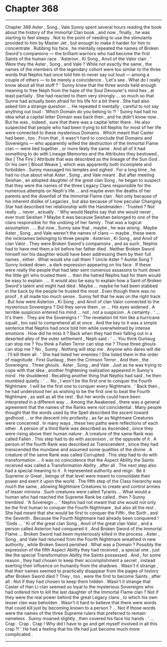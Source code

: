 
# Chapter 368


---

Chapter 368 Aster , Song , Vale
Sunny spent several hours reading the book about the history of the Immortal Clan book , and now , finally , he was starting to feel sleepy . Not to the point of needing to use the stimulants provided to him by Master Jet , but enough to make it harder for him to concentrate .
Rubbing his face , he mentally repeated the names of Broken Sword's companions — the brilliant warriors who had become the first Saints of the human race .
'Asterion , Ki Song , Anvil of the Valor clan . '
Were they the Aster , Song , and Vale ?
While not exactly the same , the names of the members of the legendary cohort were too similar to the three words that Nephis had once told him to never say out loud — among a couple of others — to be merely a coincidence .
'Let's see . What do I really know about all that stuff ? '
Sunny knew that the three words held enough meaning to free Neph from the haze of the Soul Devourer's mind hex , at least partially . She had reacted to them very strongly … so much so that Sunne had actually been afraid for his life for a bit there .
She had also asked him a strange question …
He repeated it mentally , careful to not say anything out loud :
'Which Domain do you belong to ?! '
Sunny had had no idea what a capital letter Domain was back then , and he didn't know now . But he was , indeed , sure that there was a capital letter there . He also suspected that people who had been trying to kill Nephis for most of her life were connected to these mysterious Domains .
Which meant that Caster had been , too . From that , it wasn't hard to conclude that Domains and Sovereigns — who apparently willed the destruction of the Immortal Flame clan — were tied together , or more likely the same .
And all of it had something to do with Lineage Memories and the Attributes they bestowed , like [ The Fire ] Attribute that was described as the lineage of the Sun God .
Or his own [ Blood Weave ], which was apparently both incomplete and forbidden .
Sunny massaged his temples and sighed .
For a long time , he had no clue about what Aster , Song , and Vale meant . But after meeting Seishan , an adopted daughter of the great clan Song , he began to suspect that they were the names of the three Legacy Clans responsible for the numerous attempts on Neph's life … and maybe even the deaths of her parents and the downfall of the Immortal Flame clan .
Not only because of his inherent dislike of Legacies , but also because of how peculiar Changing Star had described her relationship with the Handmaiden :
'Trusted ? Not really … never , actually . '
Why would Nephis say that she would never , ever trust Seishan ? Maybe it was because Seishan belonged to one of the clans responsible for the undoing of her family . That was a logical assumption .
… But now , Sunny saw that , maybe , he was wrong . Maybe Aster , Song , and Vale weren't the names of clans — maybe , these were the nicknames belonging to three people .
Asterion , Ki Song , and Anvil of clan Valor .
They were Broken Sword's companions , and as such , Nephis had to have met them a lot before her father died . Neither Broken Sword himself nor his daughter would have been addressing them by their full names , either . What would she call them ?
Uncle Aster ? Auntie Song ?
Sunny looked down , a dark expression appearing on his face .
If these were really the people that had later sent numerous assassins to hunt down the little girl who trusted them … then the hatred Nephis had for them would be easy to explain .
… It would also be easy to explain how a Saint of Broken Sword's talent and might had died . Maybe ... maybe he had been stabbed in the back by the people he trusted the most .
Even though there was no proof , it all made too much sense . Sunny felt that he was on the right track .
But how were Asterion , Ki Song , and Anvil of clan Valor connected to the mysterious Sovereigns ? Did they serve them , or …
His eyes widened . A terrible suspicion entered his mind ... not , not a suspicion .
A certainty .
' ... It's them . They are the Sovereigns ! '
The revelation hit him like a hurricane squall , too vast to comprehend all at once . And the key to it was a simple sentence that Nephis had once told him while overwhelmed by intense emotions .
How did he miss it ?
Back when they had their falling out in a deserted alley of the outer settlement , Neph said :
' ... You think Gunlaug can stop me ? You think a Fallen Terror can stop me ? Those three ghouls can stop me ? No , Sunny . Nothing will stop me . Anyone who dares will die . I'll kill them all . '
She had listed her enemies ! She listed them in the order of magnitude . First Gunlaug , then the Crimson Terror . And then , the Sovereigns .
Three ghouls .
Aster , Song , and Vale .
Just as he was trying to cope with that idea , another frightening realization appeared in Sunny's mind . He shuddered .
Recalling another thing that Nephis had said , he then mumbled quietly :
' ... No , I won't be the first one to conquer the Fourth Nightmare . I will be the first one to conquer every Nightmare . '
Back then , he had understood her as wishing to be the first one to beat the Fourth Nightmare , as well as all the rest . But her words could have been interpreted in a different way …
Among the Awakened , there was a general agreement that the names of the Ranks were not coincidental . Many people thought that the words used by the Spell described the ascent toward godhood … or the descent into profanity , as far as Nightmare Creatures were concerned . In many ways , these two paths were reflections of each other .
A person of a third Rank was described as Ascended , since they were rising above their human nature . A creature of the same Rank was called Fallen . This step had to do with ascension , or the opposite of it .
A person of the fourth Rank was described as Transcendent , since they had transcended the mundane and assumed some qualities of the divine . A creature of the same Rank was called Corrupted . This step had to do with transformation … it was no coincidence that the Aspect Ability the Saints received was called a Transformation Ability , after all .
The next step also had a special meaning to it . It represented authority and reign . Be it Supreme or Great , beings of that level were meant to consolidate their power and exert it upon the world . The fifth step of the Class hierarchy was much the same , allowing Nightmare Creatures to create and control armies of lesser minions .
Such creatures were called Tyrants …
What would a human who had reached the Supreme Rank be called , then ?
Sunny trembled .
'A Sovereign … '
Nephis had not meant that she would not only be the first human to conquer the Fourth Nightmare , but also all the rest . She had meant that she would be first to conquer the Fifth , the Sixth , and the Seventh .
Because the Fourth Nightmare had already been conquered !
'Gods ... '
Ki of the great clan Song , Anvil of the great clan Valor , and a person called Asterion had conquered it . And Broken Sword of the Immortal Flame ... Broken Sword had been mysteriously killed in the process .
Aster , Song , and Vale had returned from the Fourth Nightmare wreathed in new authority , while Broken Sword perished . What was a Domain ? Possibly the expression of the fifth Aspect Ability they had received , a special one , just like the special Transformation Ability the Saints possessed .
And , for some reason , they had chosen to keep their accomplishment a secret , instead exerting their influence on humanity from the shadows .
Wasn't it strange , that their names seemed to practically disappear from the pages of history after Broken Sword died ? They , too , were the first to become Saints , after all .
Not if they had chosen to keep them hidden .
Wasn't it strange that Caster of Han Li clan seemed so loyal to the mysterious Sovereigns who had ordered him to kill the last daughter of the Immortal Flame clan ?
Not if they were the real power behind the great Legacy clans , to which his own lesser clan was beholden .
Wasn't it hard to believe that there were words that could kill just by becoming known to a person ?
… Not if those words were the names of the three Supreme rulers that preferred to remain nameless .
Sunny moaned slightly , then covered his face his hands .
' ... Crap . Crap . Crap ! Why did I have to go and get myself involved in all this crap ?! '
He had a feeling that his life had just become much more complicated .

---

